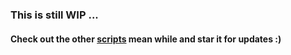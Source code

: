 ###  This is still WIP ...
#### Check out the other [scripts](https://github.com/sonuishaq67/linuxscripts) mean while and star it for updates :)